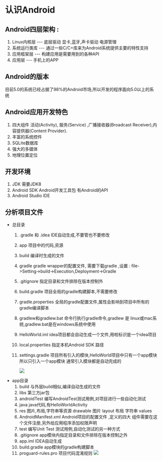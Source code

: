 # 认识Android

## Android四层架构 :
  1. Linux内核层  --- 底层驱动 显卡,蓝牙,声卡驱动 电源管理
  2. 系统运行类库 --- 通过一些C/C+库来为Android系统提供主要的特性支持
  3. 应用框架层 --- 构建应用是需要用到的各种API
  4. 应用层 --- 手机上的APP

## Android的版本
  目前5.0的系统已经占据了98%的Android市场,所以开发的程序面向5.0以上的系统

## Android应用开发特色
  1. 四大组件  活动(Activity), 服务(Service) ,广播接收器(Broadcast Receiver),内容提供器(Content Provider).  
  2. 丰富的系统控件  
  3. SQLite数据库
  4. 强大的多媒体  
  5. 地理位置定位

## 开发环境  
  1. JDK  需要JDK8  
  2. Android SDK Android开发工具包  有Android的API
  3. Android Studio IDE

## 分析项目文件

- 总目录
   1. .gradle 和 .idea  IDE自动生成,不要管也不要修改
   1. app 项目中的代码,资源
  3. build 编译时生成的文件  
  4. gradle gradle wrapper的配置文件, 需要下载gradle ,设置 : file->Setting->build->Execution,Deployment->Gradle
  5. .gitignore  指定目录和文件排除在版本控制外
  6. build.gradle 项目全局的gradle构建脚本,不需要修改  
  7. gradle.properties 全局的gradle配置文件,属性会影响到项目中所有的gradle编译脚本
  8. gradlew和gradlew.bat 命令行执行gradle命令,gradlew 是 linux或mac系统,gradlew.bat是在windows系统中使用
  9. HelloWorld.iml idea项目都会自动生成一个文件,用啦标识是一个idea项目  
  10. local.properties 指定本机Android SDK 路径
  11. settings.gradle 项目所有引入的模块,HelloWorld项目中只有一个app模块所以只引入一个app模块  通常引入模块都是自动完成的

      ![](http://oz2u8kxpt.bkt.clouddn.com/17-11-10/1269884.jpg)
- app目录
  1. build 与外层build相似,编译自动生成的文件
  2. libs 第三方jar包  
  3. androidTest 编写AndroidTest测试用例,对项目进行一些自动化测试
  4. java java代码,有HelloWorldActivity
  5. res 图片,布局,字符串等资源  drawable 图片 layout 布局 字符串 values
  6. AndroidManifest.xml  Android项目的配置文件 ,定义的四大 组件需要在这个文件注册,另外给应用程序添加权限声明
  7. test 编写Unit Test 测试用例,自动化测试的另一种方式
  8. .gitignore app模块内指定目录和文件排除在版本控制之外
  9. app.iml IDEA自动生成
  10. build.gradle app模块的gradle构建脚本
  11. proguard-rules.pro 项目代码混淆规则
  ![](http://oz2u8kxpt.bkt.clouddn.com/17-11-10/45983605.jpg)
